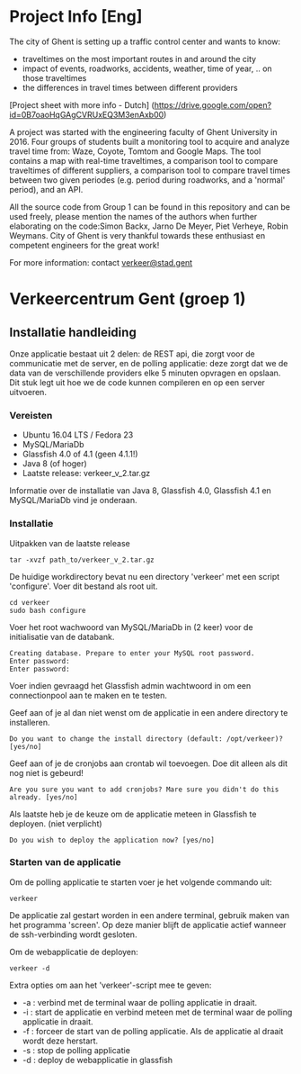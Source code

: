 # Project Info [Eng]

The city of Ghent is setting up a traffic control center and wants to know:
- traveltimes on the most important routes in and around the city
- impact of events, roadworks, accidents, weather, time of year, .. on those traveltimes
- the differences in travel times between different providers

[Project sheet with more info - Dutch] (https://drive.google.com/open?id=0B7oaoHqGAgCVRUxEQ3M3enAxb00)

A project was started with the engineering faculty of Ghent University in 2016. Four groups of students built a monitoring tool to acquire and analyze travel time from: Waze, Coyote, Tomtom and Google Maps. The tool contains a map with real-time traveltimes, a comparison tool to compare traveltimes of different suppliers, a comparison tool to compare travel times between two given periodes (e.g. period during roadworks, and a 'normal' period), and an API.

All the source code from Group 1 can be found in this repository and can be used freely, please mention the names of the authors when further elaborating on the code:Simon Backx, Jarno De Meyer, Piet Verheye, Robin Weymans. 
City of Ghent is very thankful towards these enthusiast en competent engineers for the great work!

For more information: contact verkeer@stad.gent



# Verkeercentrum Gent (groep 1)
## Installatie handleiding

Onze applicatie bestaat uit 2 delen: de REST api, die zorgt voor de communicatie met de server, en de polling applicatie: deze zorgt dat we de data van de verschillende providers elke 5 minuten opvragen en opslaan. Dit stuk legt uit hoe we de code kunnen compileren en op een server uitvoeren.

### Vereisten
* Ubuntu 16.04 LTS / Fedora 23 
* MySQL/MariaDb
* Glassfish 4.0 of 4.1 (geen 4.1.1!)
* Java 8 (of hoger)
* Laatste release: verkeer_v_2.tar.gz

Informatie over de installatie van Java 8, Glassfish 4.0, Glassfish 4.1 en MySQL/MariaDb vind je onderaan.

### Installatie

Uitpakken van de laatste release
``` 
tar -xvzf path_to/verkeer_v_2.tar.gz 
```
De huidige workdirectory bevat nu een directory 'verkeer' met een script 'configure'. Voer dit bestand als root uit.
``` 
cd verkeer
sudo bash configure 
```
Voer het root wachwoord van MySQL/MariaDb in (2 keer) voor de initialisatie van de databank.
```
Creating database. Prepare to enter your MySQL root password.
Enter password:
Enter password:
```
Voer indien gevraagd het Glassfish admin wachtwoord in om een connectionpool aan te maken en te testen.

Geef aan of je al dan niet wenst om de applicatie in een andere directory te installeren.
```
Do you want to change the install directory (default: /opt/verkeer)? [yes/no] 
```
Geef aan of je de cronjobs aan crontab wil toevoegen. Doe dit alleen als dit nog niet is gebeurd!
```
Are you sure you want to add cronjobs? Mare sure you didn't do this already. [yes/no] 
```
Als laatste heb je de keuze om de applicatie meteen in Glassfish te deployen. (niet verplicht)
``` 
Do you wish to deploy the application now? [yes/no] 
```

### Starten van de applicatie
Om de polling applicatie te starten voer je het volgende commando uit:
```
verkeer
```
De applicatie zal gestart worden in een andere terminal, gebruik maken van het programma 'screen'.
Op deze manier blijft de applicatie actief wanneer de ssh-verbinding wordt gesloten.

Om de webapplicatie de deployen:
```
verkeer -d
```

Extra opties om aan het 'verkeer'-script mee te geven:
* -a : verbind met de terminal waar de polling applicatie in draait.
* -i : start de applicatie en verbind meteen met de terminal waar de polling applicatie in draait.
* -f : forceer de start van de polling applicatie. Als de applicatie al draait wordt deze herstart.
* -s : stop de polling applicatie
* -d : deploy de webapplicatie in glassfish
